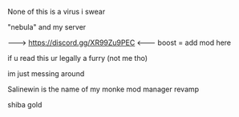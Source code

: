 None of this is a virus i swear

"nebula" and my server

---> https://discord.gg/XR99Zu9PEC <--- boost = add mod here


if u read this ur legally a furry (not me tho)

im just messing around


Salinewin is the name of my monke mod manager revamp


shiba gold
